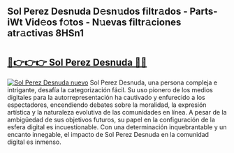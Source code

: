 ## Sol Perez Desnuda D𝚎sn𝚞dos filtr𝚊dos - Parts-iWt Vid𝚎os f𝚘tos - N𝚞evas filtr𝚊ciones atr𝚊ctivas 8HSn1

# <h2><a href="http://mbayb5j.tromn.icu/?c=Sol+Perez+Desnuda">🔗👉👉👉 Sol Perez Desnuda 🔗🔗</a></h2>

[![Sol Perez Desnuda nuevo](https://i.imgur.com/pEAQMta.gif)](http://mbayb5j.tromn.icu/?c=Sol+Perez+Desnuda)
Sol Perez Desnuda, una persona compleja e intrigante, desafía la categorización fácil. Su uso pionero de los medios digitales para la autorrepresentación ha cautivado y enfurecido a los espectadores, encendiendo debates sobre la moralidad, la expresión artística y la naturaleza evolutiva de las comunidades en línea. A pesar de la ambigüedad de sus objetivos futuros, su papel en la configuración de la esfera digital es incuestionable. Con una determinación inquebrantable y un encanto innegable, el impacto de Sol Perez Desnuda en la comunidad digital es inmenso.
